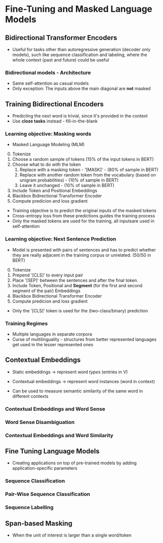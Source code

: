 # Fine-Tuning and Masked Language Models

## Bidirectional Transformer Encoders
* Useful for tasks other than autoregressive generation (decoder only models), such like sequence classification and labeling, where the whole context (past and future) could be useful

### Bidirectional models - Architecture
* Same self-attention as casual models
* Only exception: The inputs above the main diagonal are **not** masked

## Training Bidirectional Encoders
* Predicting the next word is trivial, since it's provided in the context
* Use **cloze tasks** instead - fill-in-the-blank

### Learning objective: Masking words
* Masked Language Modeling (MLM)

0. Tokenize
1. Choose a random sample of tokens (15% of the input tokens in BERT)
2. Choose what to do with the token
    1. Replace with a masking token - '[MASK]' - (80% of sample in BERT)
    2. Replace with another random token from the vocabulary (based on unigram probabilities) - (10% of sample in BERT)
    3. Leave it unchanged - (10% of sample in BERT)
3. Include Token and Positional Embeddings
4. Blackbox Bidirectional Transformer Encoder
5. Compute predicion and loss gradient

* Training objective is to predict the original inputs of the masked tokens
* Cross-entropy loss from these predictions guides the training process
* Only the masked tokens are used for the training, all inputsare used in self-attention

### Learning objective: Next Sentence Prediction
* Model is presented with pairs of sentences and has to predict whether they are really adjacent in the training corpus or unrelated. (50/50 in BERT)

0. Tokenize
1. Prepend '[CLS]' to every input pair
2. Place '[SEP]' between the sentences and after the final token.
3. Include Token, Positional and **Segment** (for the first and second segment of the pair) Embeddings
4. Blackbox Bidirectional Transformer Encoder
5. Compute predicion and loss gradient 

* Only the '[CLS]' token is used for the (two-class/binary) prediction 

### Training Regimes
* Multiple languages in separate corpora
* Curse of multilinguality - structures from better represented languages get used in the lesser represented ones

## Contextual Embeddings
* Static embeddings -> represent word *types* (entries in V)
* Contextual embeddings -> represent word instances (word in context)

* Can be used to measure semantic similarity of the same word in different contexts

### Contextual Embeddings and Word Sense
### Word Sense Disambiguation
### Contextual Embeddings and Word Similarity

## Fine Tuning Language Models
* Creating applications on top of pre-trained models by adding application-specific parameters

### Sequence Classification
### Pair-Wise Sequence Classification
### Sequence Labelling

## Span-based Masking
* When the unit of interest is larger than a single word/token

